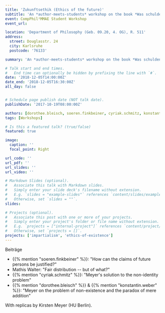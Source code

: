 ```yaml
---
title: 'Zukunftsethik (Ethics of the future)'
subtitle: 'An *author-meets-students* workshop on the book *Was schulden wir künftigen Generationen? The Challenge of Future Ethics* (Reclam 2018) by Kirsten Meyer (HU Berlin)'
event: CompPhil²MMAE Student Workshop
event_url: 

location: 'Department of Philosophy (Geb. 09.20, 4. OG), R. 511'
address:
  street: Douglasstr. 24
  city: Karlsruhe
  postcode: '76133'

summary: 'An *author-meets-students* workshop on the book *Was schulden wir künftigen Generationen? The Challenge of Future Ethics* (Reclam 2018) by Kirsten Meyer (HU Berlin)'

# Talk start and end times.
#   End time can optionally be hidden by prefixing the line with `#`.
date: '2018-12-05T14:00:00Z'
date_end: '2018-12-05T16:30:00Z'
all_day: false


# Schedule page publish date (NOT talk date).
publishDate: '2017-10-19T08:00:00Z'

authors: [dorothee.bleisch, soeren.finkbeiner, cyriak.schmitz, konstantin.weber, christian.seidel]
tags: [Workshops]

# Is this a featured talk? (true/false)
featured: true

image:
  caption: ''
  focal_point: Right

url_code: ''
url_pdf: ''
url_slides: ''
url_video: ''

# Markdown Slides (optional).
#   Associate this talk with Markdown slides.
#   Simply enter your slide deck's filename without extension.
#   E.g. `slides = "example-slides"` references `content/slides/example-slides.md`.
#   Otherwise, set `slides = ""`.
slides:

# Projects (optional).
#   Associate this post with one or more of your projects.
#   Simply enter your project's folder or file name without extension.
#   E.g. `projects = ["internal-project"]` references `content/project/deep-learning/index.md`.
#   Otherwise, set `projects = []`.
projects: ['impartialism', 'ethics-of-existence']
---
```


Beiträge

- {{% mention "soeren.finkbeiner" %}}: "How can the claims of future persons be justified?"
- Mathis Walter: "Fair distribution -- but of what?"
- {{% mention "cyriak.schmitz" %}}: "Meyer's solution to the non-identity problem"
- {{% mention "dorothee.bleisch" %}} & {{% mention "konstantin.weber" %}}: "Meyer on the problem of non-existence and the paradox of mere addition"

With replicas by Kirsten Meyer (HU Berlin).
